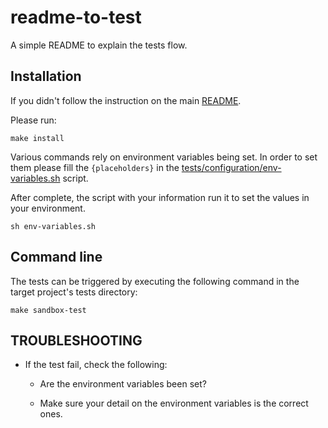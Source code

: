 # readme-to-test

A simple README to explain the tests flow.

## Installation

If you didn't follow the instruction on the main [README](../README.md).

Please run:

`make install`

Various commands rely on environment variables being set. In order to set them please fill the `{placeholders}` in the
 [tests/configuration/env-variables.sh](configuration/env-variables.sh) script.

After complete, the script with your information run it to set the values in your environment.

`sh env-variables.sh`


## Command line

The tests can be triggered by executing the following command in the target project's tests directory:

```
make sandbox-test
```

## TROUBLESHOOTING

 * If the test fail, check the following:

   - Are the environment variables been set?

   - Make sure your detail on the environment variables is the correct ones.
